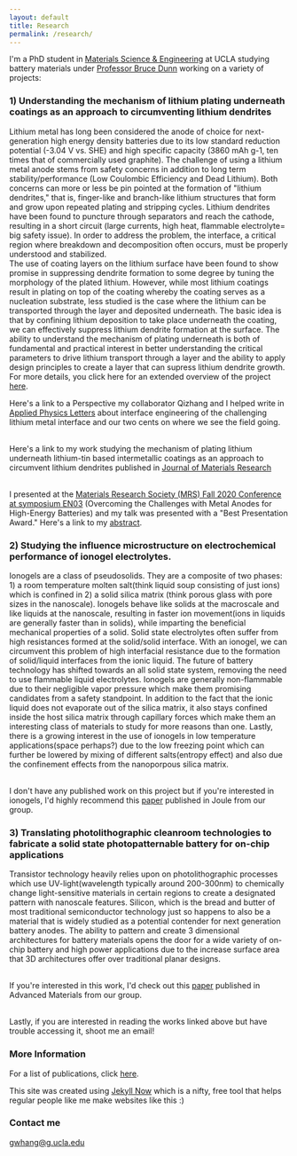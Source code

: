 ```yaml
---
layout: default
title: Research
permalink: /research/
---
```

I'm a PhD student in [Materials Science & Engineering](https://www.mse.ucla.edu/) at UCLA studying battery materials under [Professor Bruce Dunn](https://scholar.google.com/citations?user=EbwiqDkAAAAJ&hl=en) working on a variety of projects:

### 1) Understanding the mechanism of lithium plating underneath coatings as an approach to circumventing lithium dendrites




Lithium metal has long been considered the anode of choice for next-generation high energy density batteries due to its low standard reduction potential (-3.04 V vs. SHE) and high specific capacity (3860 mAh g-1, ten times that of commercially used graphite). The challenge of using a lithium metal anode stems from safety concerns in addition to long term stability/performance (Low Coulombic Efficiency and Dead Lithium). Both concerns can more or less be pin pointed at the formation of "lithium dendrites," that is, finger-like and branch-like lithium structures that form and grow upon repeated plating and stripping cycles. Lithium dendrites have been found to puncture through separators and reach the cathode, resulting in a short circuit (large currents, high heat, flammable electrolyte= big safety issue). In order to address the problem, the interface, a critical region where breakdown and decomposition often occurs, must be properly understood and stabilized. 
<br>
The use of coating layers on the lithium surface have been found to show promise in suppressing dendrite formation to some degree by tuning the morphology of the plated lithium. However, while most lithium coatings result in plating on top of the coating whereby the coating serves as a nucleation substrate,  less studied is the case where the lithium can be transported through the layer and deposited underneath. The basic idea is that by confining lithium deposition to take place underneath the coating, we can effectively suppress lithium dendrite formation at the surface. The ability to understand the mechanism of plating underneath is both of fundamental and practical interest in better understanding the critical parameters to drive lithium transport through a layer and the ability to apply design principles to create a layer that can supress lithium dendrite growth.
For more details, you click here for an extended overview of the project [here](https://gracewhang.github.io/lithium/).

Here's a link to a Perspective my collaborator Qizhang and I helped write in [Applied Physics Letters](https://aip.scitation.org/doi/abs/10.1063/5.0018417) about interface engineering of the challenging lithium metal interface and our two cents on where we see the field going.

<br> Here's a link to my work studying the mechanism of plating lithium underneath lithium-tin based intermetallic coatings as an approach to circumvent lithium dendrites published in [Journal of Materials Research](link)

<br> I presented at the [Materials Research Society (MRS) Fall 2020 Conference at symposium EN03](https://www.mrs.org/meetings-events/fall-meetings-exhibits/2020-mrs-spring-and-fall-meeting/call-for-papers/call-for-papers-detail?code=F.EN03) (Overcoming the Challenges with Metal Anodes for High-Energy Batteries) and my talk was presented with a "Best Presentation Award." Here's a link to my [abstract](link).

### 2) Studying the influence microstructure on electrochemical performance of ionogel electrolytes. 

Ionogels are a class of pseudosolids. They are a composite of two phases: 1) a room temperature molten salt(think liquid soup consisting of just ions) which is confined in 2) a solid silica matrix (think porous glass with pore sizes in the nanoscale). Ionogels behave like solids at the macroscale and like liquids at the nanoscale, resulting in faster ion movement(ions in liquids are generally faster than in solids), while imparting the beneficial mechanical properties of a solid. Solid state electrolytes often suffer from high resistances formed at the solid/solid interface. With an ionogel, we can circumvent this problem of high interfacial resistance due to the formation of solid/liquid interfaces from the ionic liquid. The future of battery technology has shifted towards an all solid state system, removing the need to use flammable liquid electrolytes. Ionogels are generally non-flammable due to their negligible vapor pressure which make them promising candidates from a safety standpoint. In addition to the fact that the ionic liquid does not evaporate out of the silica matrix, it also stays confined inside the host silica matrix through capillary forces which make them an interesting class of materials to study for more reasons than one. Lastly, there is a growing interest in the use of ionogels in low temperature applications(space perhaps?) due to the low freezing point which can further be lowered by mixing of different salts(entropy effect) and also due the confinement effects from the nanoporpous silica matrix.

<br>I don't have any published work on this project but if you're interested in ionogels, I'd highly recommend this [paper](https://www.cell.com/joule/pdfExtended/S2542-4351(17)30037-5) published in Joule from our group.

### 3) Translating photolithographic cleanroom technologies to fabricate a solid state photopatternable battery for on-chip applications

Transistor technology heavily relies upon on photolithographic processes which use UV-light(wavelength typically around 200-300nm) to chemically change light-sensitive materials in certain regions to create a designated pattern with nanoscale features. Silicon, which is the bread and butter of most traditional semiconductor technology just so happens to also be a material that is widely studied as a potential contender for next generation battery anodes. The ability to pattern and create 3 dimensional architectures for battery materials opens the door for a wide variety of on-chip battery and high power applications due to the increase surface area that 3D architectures offer over traditional planar designs.

<br>If you're interested in this work, I'd check out this [paper](https://onlinelibrary.wiley.com/doi/abs/10.1002/adma.201703772) published in Advanced Materials from our group.


<br>
Lastly, if you are interested in reading the works linked above but have trouble accessing it, shoot me an email!

### More Information
For a list of publications, click [here](https://scholar.google.com/citations?user=wPIyh4QAAAAJ&hl=en).


This site was created using [Jekyll Now](http://www.jekyllnow.com/) which is a nifty, free tool that helps regular people like me make websites like this :)

### Contact me

[gwhang@g.ucla.edu](mailto:gwhang@g.ucla.edu)
